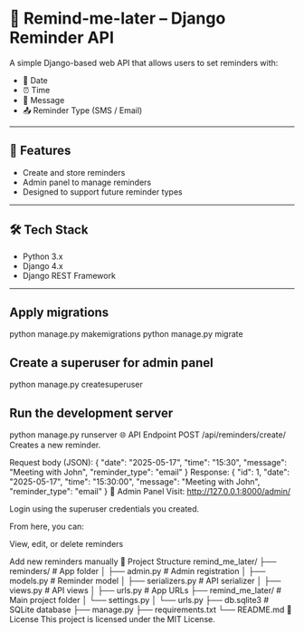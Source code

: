 # 📌 Remind-me-later – Django Reminder API

A simple Django-based web API that allows users to set reminders with:
- 📅 Date
- ⏰ Time
- 📝 Message
- 📤 Reminder Type (SMS / Email)

---

## 🚀 Features

- Create and store reminders
- Admin panel to manage reminders
- Designed to support future reminder types

---

## 🛠 Tech Stack

- Python 3.x
- Django 4.x
- Django REST Framework

---
## Apply migrations
python manage.py makemigrations
python manage.py migrate
## Create a superuser for admin panel
python manage.py createsuperuser
## Run the development server
python manage.py runserver
🌐 API Endpoint
POST /api/reminders/create/
Creates a new reminder.

Request body (JSON):
{
  "date": "2025-05-17",
  "time": "15:30",
  "message": "Meeting with John",
  "reminder_type": "email"
}
Response:
{
  "id": 1,
  "date": "2025-05-17",
  "time": "15:30:00",
  "message": "Meeting with John",
  "reminder_type": "email"
}
🔐 Admin Panel
Visit: http://127.0.0.1:8000/admin/

Login using the superuser credentials you created.

From here, you can:

View, edit, or delete reminders

Add new reminders manually
📁 Project Structure
remind_me_later/
├── reminders/               # App folder
│   ├── admin.py             # Admin registration
│   ├── models.py            # Reminder model
│   ├── serializers.py       # API serializer
│   ├── views.py             # API views
│   ├── urls.py              # App URLs
├── remind_me_later/         # Main project folder
│   └── settings.py
│   └── urls.py
├── db.sqlite3               # SQLite database
├── manage.py
├── requirements.txt
└── README.md
📄 License
This project is licensed under the MIT License.
